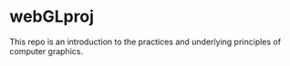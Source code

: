 # webGLproj
This repo is an introduction to the practices and underlying principles of computer graphics.
